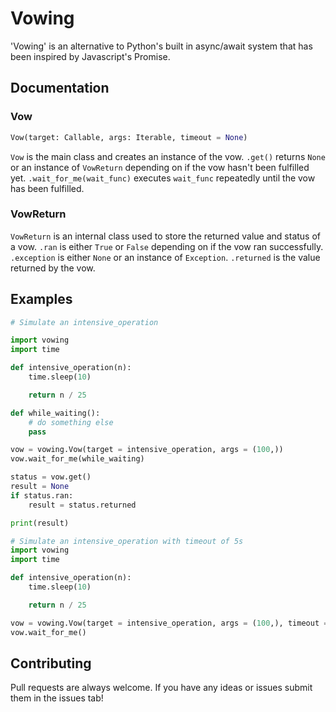 # Vowing
'Vowing' is an alternative to Python's built in async/await system that has been inspired by Javascript's Promise.

## Documentation
### Vow
```python
Vow(target: Callable, args: Iterable, timeout = None)
```
`Vow` is the main class and creates an instance of the vow.
`.get()` returns `None` or an instance of `VowReturn` depending on if the vow hasn't been fulfilled yet.
`.wait_for_me(wait_func)` executes `wait_func` repeatedly until the vow has been fulfilled.

### VowReturn
`VowReturn` is an internal class used to store the returned value and status of a vow.
`.ran` is either `True` or `False` depending on if the vow ran successfully.
`.exception` is either `None` or an instance of `Exception`.
`.returned` is the value returned by the vow.

## Examples
```python
# Simulate an intensive_operation

import vowing
import time

def intensive_operation(n):
    time.sleep(10)

    return n / 25

def while_waiting():
    # do something else
    pass

vow = vowing.Vow(target = intensive_operation, args = (100,))
vow.wait_for_me(while_waiting)

status = vow.get()
result = None
if status.ran:
    result = status.returned

print(result)
```

```python
# Simulate an intensive_operation with timeout of 5s
import vowing
import time

def intensive_operation(n):
    time.sleep(10)

    return n / 25

vow = vowing.Vow(target = intensive_operation, args = (100,), timeout = 5)
vow.wait_for_me()
```

## Contributing
Pull requests are always welcome. 
If you have any ideas or issues submit them in the issues tab!